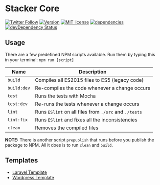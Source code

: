 # Stacker Core

[![Twitter Follow](https://img.shields.io/twitter/follow/StackerHQ.svg?style=social?maxAge=2592000)](https://twitter.com/StackerHQ)
[![Version](https://img.shields.io/npm/v/stacker-core.svg)](https://www.npmjs.com/package/stacker-core)
[![MIT license](https://img.shields.io/badge/license-MIT-brightgreen.svg)](https://github.com/stacker/stacker-core/blob/master/LICENCE)
[![dependencies](https://david-dm.org/stacker/stacker-core.svg)](https://david-dm.org/stacker/stacker-core)
[![devDependency Status](https://david-dm.org/stacker/stacker-core/dev-status.svg)](https://david-dm.org/stacker/stacker-core#info=devDependencies)

## Usage

There are a few predefined NPM scripts available. Run them by typing this in your terminal: `npm run [script]`

| Name        | Description                                           |
| ----------  | ----------------------------------------------------- |
| `build`     | Compiles all ES2015 files to ES5 (legacy code)        |
| `build:dev` | Re-compiles the code whenever a change occurs         |
| `test`      | Runs the tests with Mocha                             |
| `test:dev`  | Re-runs the tests whenever a change occurs            |
| `lint`      | Runs `ESlint` on all files from `./src` and `./tests` |
| `lint:fix`  | Runs `ESlint` and fixes all the inconsistencies       |
| `clean`     | Removes the compiled files                            |

**NOTE:** There is another script `prepublish` that runs before you publish the package to NPM. All it does is to run `clean` and `build`.

## Templates

- [Laravel Template](src/templates/laravel/README.md)
- [Wordpress Template](src/templates/laravel/README.md)
